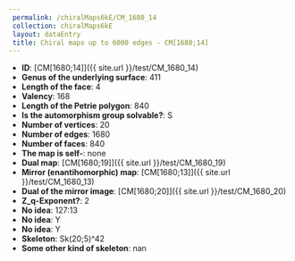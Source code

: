 ```yaml
--- 
 permalink: /chiralMaps6kE/CM_1680_14 
 collection: chiralMaps6kE
 layout: dataEntry
 title: Chiral maps up to 6000 edges - CM[1680;14]
---
```


- **ID**: [CM[1680;14]]({{ site.url }}/test/CM_1680_14)
- **Genus of the underlying surface**: 411
- **Length of the face**: 4
- **Valency**: 168
- **Length of the Petrie polygon**: 840
- **Is the automorphism group solvable?**: S
- **Number of vertices**: 20
- **Number of edges**: 1680
- **Number of faces**: 840
- **The map is self-**: none
- **Dual map**: [CM[1680;19]]({{ site.url }}/test/CM_1680_19)
- **Mirror (enantihomorphic) map**: [CM[1680;13]]({{ site.url }}/test/CM_1680_13)
- **Dual of the mirror image**: [CM[1680;20]]({{ site.url }}/test/CM_1680_20)
- **Z_q-Exponent?**: 2
- **No idea**:  127:13
- **No idea**: Y
- **No idea**: Y
- **Skeleton**: Sk(20;5)^42
- **Some other kind of skeleton**: nan
